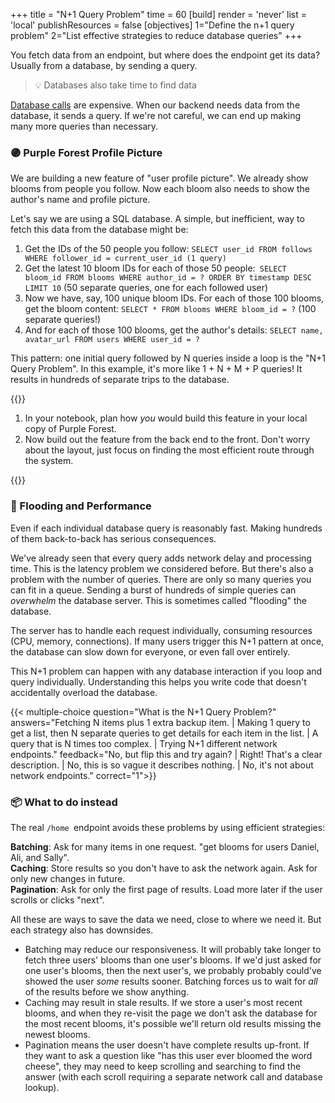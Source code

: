 +++
title = "N+1 Query Problem"
time = 60
[build]
  render = 'never'
  list = 'local'
  publishResources = false
[objectives]
    1="Define the n+1 query problem"
    2="List effective strategies to reduce database queries"
+++

You fetch data from an endpoint, but where does the endpoint get its data? Usually from a database, by sending a query. 

> 💡 Databases also take time to find data

[Database calls](https://learn.microsoft.com/en-us/sql/relational-databases/sql-server-storage-guide?view=sql-server-ver16#disk-io) are expensive. When our backend needs data from the database, it sends a query. If we're not careful, we can end up making many more queries than necessary.

### 🟣 Purple Forest Profile Picture
We are building a new feature of "user profile picture". We already show blooms from people you follow. Now each bloom also needs to show the author's name and profile picture.

Let's say we are using a SQL database. A simple, but 
inefficient, way to fetch this data from the database might be:

1. Get the IDs of the 50 people you follow: `SELECT user_id FROM follows WHERE follower_id = current_user_id (1 query)`
1. Get the latest 10 bloom IDs for each of those 50 people:` SELECT bloom_id FROM blooms WHERE author_id = ? ORDER BY timestamp DESC LIMIT 10` (50 separate queries, one for each followed user)
1. Now we have, say, 100 unique bloom IDs. For each of those 100 blooms, get the bloom content: `SELECT * FROM blooms WHERE bloom_id = ?` (100 separate queries!)
1. And for each of those 100 blooms, get the author's details: `SELECT name, avatar_url FROM users WHERE user_id = ?` 

This pattern: one initial query followed by N queries inside a loop is the "N+1 Query Problem". In this example, it's more like 1 + N + M + P queries! It results in hundreds of separate trips to the database.

{{<note type="activity" title="Draft this feature">}}

1. In your notebook, plan how _you_ would build this feature in your local copy of Purple Forest.
1. Now build out the feature from the back end to the front. Don't worry about the layout, just focus on finding the most efficient route through the system.

{{</note>}}

### 🌊 Flooding and Performance

Even if each individual database query is reasonably fast. Making hundreds of them back-to-back has serious consequences.

We've already seen that every query adds network delay and processing time. This is the latency problem we considered before. But there's also a problem with the number of queries. There are only so many queries you can fit in a queue. Sending a burst of hundreds of simple queries can _overwhelm_ the database server. This is sometimes called "flooding" the database. 

The server has to handle each request individually, consuming resources (CPU, memory, connections). If many users trigger this N+1 pattern at once, the database can slow down for everyone, or even fall over entirely.

This N+1 problem can happen with any database interaction if you loop and query individually. Understanding this helps you write code that doesn't accidentally overload the database.

{{<
  multiple-choice
  question="What is the N+1 Query Problem?"
  answers="Fetching N items plus 1 extra backup item. | Making 1 query to get a list, then N separate queries to get details for each item in the list. | A query that is N times too complex. |  Trying N+1 different network endpoints."
  feedback="No, but flip this and try again? | Right! That's a clear description. | No, this is so vague it describes nothing. | No, it's not about network endpoints."
  correct="1">}}

### 📦 What to do instead

The real `/home `endpoint avoids these problems by using efficient strategies:

**Batching**: Ask for many items in one request. "get blooms for users Daniel, Ali, and Sally".  
**Caching**: Store results so you don't have to ask the network again. Ask for only new changes in future.  
**Pagination**: Ask for only the first page of results. Load more later if the user scrolls or clicks "next".  

All these are ways to save the data we need, close to where we need it. But each strategy also has downsides.

* Batching may reduce our responsiveness. It will probably take longer to fetch three users' blooms than one user's blooms. If we'd just asked for one user's blooms, then the next user's, we probably probably could've showed the user _some_ results sooner. Batching forces us to wait for _all_ of the results before we show anything.
* Caching may result in stale results. If we store a user's most recent blooms, and when they re-visit the page we don't ask the database for the most recent blooms, it's possible we'll return old results missing the newest blooms.
* Pagination means the user doesn't have complete results up-front. If they want to ask a question like "has this user ever bloomed the word cheese", they may need to keep scrolling and searching to find the answer (with each scroll requiring a separate network call and database lookup).
